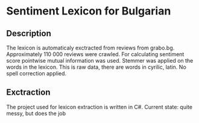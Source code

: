 # Sentiment Lexicon for Bulgarian

## Description
The lexicon is automaticaly exctracted from reviews from grabo.bg.
Approximately 110 000 reviews were crawled. 
For calculating sentiment score pointwise mutual information was used.
Stemmer was applied on the words in the lexicon.
This is raw data, there are words in cyrilic, latin. No spell correction applied.

## Exctraction
The project used for lexicon extraction is written in C#. 
Current state: quite messy, but does the job